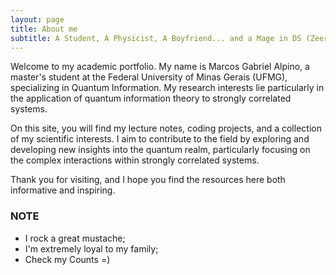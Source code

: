 ```yaml
---
layout: page
title: About me
subtitle: A Student, A Physicist, A Boyfriend... and a Mage in DS (Zeerrooooo!!!)
---
```


Welcome to my academic portfolio. My name is Marcos Gabriel Alpino, a master's student at the Federal University of Minas Gerais (UFMG), specializing in Quantum Information. My research interests lie particularly in the application of quantum information theory to strongly correlated systems.

On this site, you will find my lecture notes, coding projects, and a collection of my scientific interests. I aim to contribute to the field by exploring and developing new insights into the quantum realm, particularly focusing on the complex interactions within strongly correlated systems.

Thank you for visiting, and I hope you find the resources here both informative and inspiring.

### NOTE
- I rock a great mustache;
- I'm extremely loyal to my family;
- Check my Counts =)
